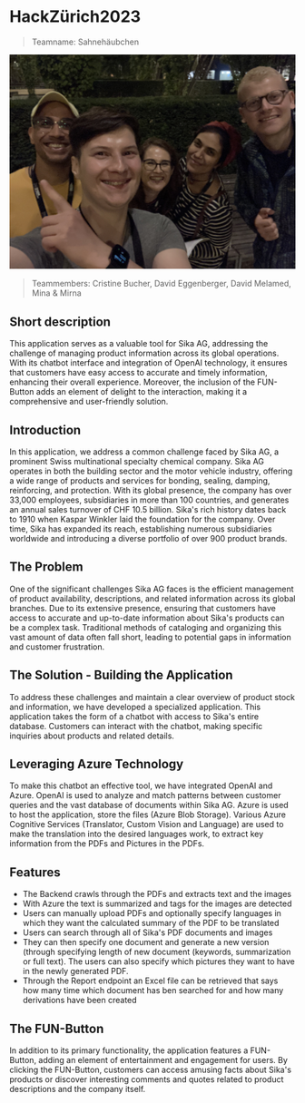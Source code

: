 # HackZürich2023
> Teamname: Sahnehäubchen

![](Sahnehauubschen.jpg)

> Teammembers: Cristine Bucher, David Eggenberger, David Melamed, Mina & Mirna



## Short description
This application serves as a valuable tool for Sika AG, addressing the challenge of managing product information across its global operations. With its chatbot interface and integration of OpenAI technology, it ensures that customers have easy access to accurate and timely information, enhancing their overall experience. Moreover, the inclusion of the FUN-Button adds an element of delight to the interaction, making it a comprehensive and user-friendly solution.

## Introduction
In this application, we address a common challenge faced by Sika AG, a prominent Swiss multinational specialty chemical company. Sika AG operates in both the building sector and the motor vehicle industry, offering a wide range of products and services for bonding, sealing, damping, reinforcing, and protection. With its global presence, the company has over 33,000 employees, subsidiaries in more than 100 countries, and generates an annual sales turnover of CHF 10.5 billion. Sika's rich history dates back to 1910 when Kaspar Winkler laid the foundation for the company. Over time, Sika has expanded its reach, establishing numerous subsidiaries worldwide and introducing a diverse portfolio of over 900 product brands.

## The Problem
One of the significant challenges Sika AG faces is the efficient management of product availability, descriptions, and related information across its global branches. Due to its extensive presence, ensuring that customers have access to accurate and up-to-date information about Sika's products can be a complex task. Traditional methods of cataloging and organizing this vast amount of data often fall short, leading to potential gaps in information and customer frustration.

## The Solution - Building the Application
To address these challenges and maintain a clear overview of product stock and information, we have developed a specialized application. This application takes the form of a chatbot with access to Sika's entire database. Customers can interact with the chatbot, making specific inquiries about products and related details.

## Leveraging Azure Technology
To make this chatbot an effective tool, we have integrated OpenAI and Azure. OpenAI is used to analyze and match patterns between customer queries and the vast database of documents within Sika AG. Azure is used to host the application, store the files (Azure Blob Storage). Various Azure Cognitive Services (Translator, Custom Vision and Language) are used to make the translation into the desired languages work, to extract key information from the PDFs and Pictures in the PDFs. 

## Features
- The Backend crawls through the PDFs and extracts text and the images
- With Azure the text is summarized and tags for the images are detected
- Users can manually upload PDFs and optionally specify languages in which they want the calculated summary of the PDF to be translated
- Users can search through all of Sika's PDF documents and images
- They can then specify one document and generate a new version (through specifying length of new document (keywords, summarization or full text). The users can also specify which pictures they want to have in the newly generated PDF.
- Through the Report endpoint an Excel file can be retrieved that says how many time which document has ben searched for and how many derivations have been created

## The FUN-Button
In addition to its primary functionality, the application features a FUN-Button, adding an element of entertainment and engagement for users. By clicking the FUN-Button, customers can access amusing facts about Sika's products or discover interesting comments and quotes related to product descriptions and the company itself.
